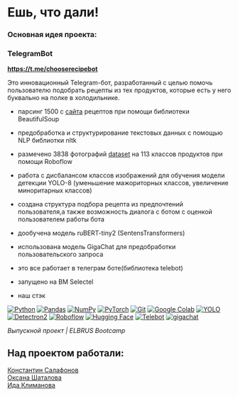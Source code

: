 # Ешь, что дали!       
### Основная идея проекта:<br>
### TelegramBot
**https://t.me/chooserecipebot**

Это инновационный Telegram-бот, разработанный с целью помочь пользователю подобрать рецепты из тех продуктов, которые есть у него буквально на полке в холодильнике.

 - парсинг 1500 c [сайта](https://www.say7.info) рецептов при помощи библиотеки BeautifulSoup

 - предобработка и структурирование текстовых данных с помощью NLP библиотки nltk

 - размечено 3838 фотографий [dataset](https://app.roboflow.com/foods-project) на 113 классов продуктов при помощи Roboflow
   
 - работа с дисбалансом классов изображений для обучения модели детекции YOLO-8 (уменьшение мажориторных классов, увеличение миноритарных классов)
   
 - создана структура подбора рецепта из предпочтений пользователя,а также возможность диалога с ботом с оценкой пользователем работы бота
   
 - дообучена модель ruBERT-tiny2 (SentensTransformers)
   
 - использована модель GigaChat для предобработки пользовательского запроса

 - это все работает в телеграм боте(библиотека telebot)
  
 - запущено на ВМ Selectel

 - наш стэк

[![Python](https://img.shields.io/badge/python-3670A0?style=for-the-badge&logo=python&logoColor=ffdd54)](https://python.org) [![Pandas](https://img.shields.io/badge/pandas-%23150458.svg?style=for-the-badge&logo=pandas&logoColor=white)](https://pandas.pydata.org) [![NumPy](https://img.shields.io/badge/numpy-%23013243.svg?style=for-the-badge&logo=numpy&logoColor=white)](https://numpy.org) 
 [![PyTorch](https://img.shields.io/badge/PyTorch-%23EE4C2C.svg?style=for-the-badge&logo=PyTorch&logoColor=white)](#)
 [![Git](https://img.shields.io/badge/Git-%23F05032.svg?style=for-the-badge&logo=Git&logoColor=white)](https://git-scm.com/)
 [![Google Colab](https://img.shields.io/badge/Google_Colab-F9AB00?style=for-the-badge&logo=google-colab&logoColor=white)](https://colab.research.google.com/)
 [![YOLO](https://img.shields.io/badge/YOLO-%23F37626.svg?style=for-the-badge&logo=YOLO&logoColor=white)](https://github.com/AlexeyAB/darknet)
 [![Detectron2](https://img.shields.io/badge/Detectron2-%231A1A1A.svg?style=for-the-badge&logo=Detectron2&logoColor=white)](https://github.com/facebookresearch/detectron2)
 [![Roboflow](https://img.shields.io/badge/Roboflow-%23FF6B6B.svg?style=for-the-badge&logo=Roboflow&logoColor=white)](https://roboflow.com/)
 [![Hugging Face](https://img.shields.io/badge/Hugging%20Face-%23FFD700.svg?style=for-the-badge&logo=Hugging%20Face&logoColor=black)](https://huggingface.co/)
[![Telebot](https://img.shields.io/badge/Telebot-2CA5E0?style=for-the-badge&logo=telegram&logoColor=white)](https://github.com/eternnoir/pyTelegramBotAPI)
[![gigachat](https://img.shields.io/badge/gigachat-2CA5E0?style=for-the-badge)](https://gigachat.io/)

*Выпускной проект |  ELBRUS Bootcamp*

## Над проектом работали:<br>
[Константин Салафонов](https://github.com/sakoser)<br>
[Оксана Шаталова](https://github.com/datascientist23)<br>
[Ида Климанова](https://github.com/whoisida)<br>
